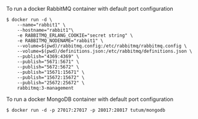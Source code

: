 To run a docker RabbitMQ container with default port configuration
```
$ docker run -d \
    --name="rabbit1" \
    --hostname="rabbit1"\
    -e RABBITMQ_ERLANG_COOKIE="secret string" \
    -e RABBITMQ_NODENAME="rabbit1" \
    --volume=$(pwd)/rabbitmq.config:/etc/rabbitmq/rabbitmq.config \
    --volume=$(pwd)/definitions.json:/etc/rabbitmq/definitions.json \
    --publish="4369:4369" \
    --publish="5671:5671" \
    --publish="5672:5672" \
    --publish="15671:15671" \
    --publish="15672:15672" \
    --publish="25672:25672" \
    rabbitmq:3-management
```

To run a docker MongoDB container with default port configuration
```
$ docker run -d -p 27017:27017 -p 28017:28017 tutum/mongodb
```

